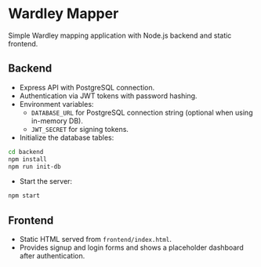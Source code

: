 # Wardley Mapper

Simple Wardley mapping application with Node.js backend and static frontend.

## Backend

- Express API with PostgreSQL connection.
- Authentication via JWT tokens with password hashing.
- Environment variables:
  - `DATABASE_URL` for PostgreSQL connection string (optional when using in-memory DB).
  - `JWT_SECRET` for signing tokens.
- Initialize the database tables:

```bash
cd backend
npm install
npm run init-db
```

- Start the server:

```bash
npm start
```

## Frontend

- Static HTML served from `frontend/index.html`.
- Provides signup and login forms and shows a placeholder dashboard after authentication.
